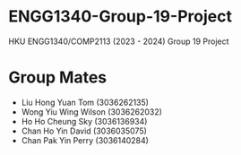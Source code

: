 # ENGG1340-Group-19-Project
HKU ENGG1340/COMP2113 (2023 - 2024)
Group 19 Project

# Group Mates
- Liu Hong Yuan Tom (3036262135)
- Wong Yiu Wing Wilson (3036262032)
- Ho Ho Cheung Sky (3036136934)
- Chan Ho Yin David (3036035075)
- Chan Pak Yin Perry (3036140284)
